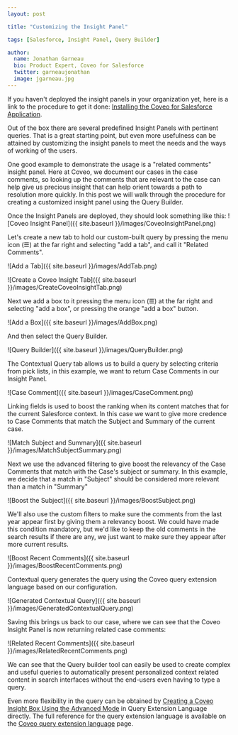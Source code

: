 ```yaml
---
layout: post

title: "Customizing the Insight Panel"

tags: [Salesforce, Insight Panel, Query Builder]

author:
  name: Jonathan Garneau
  bio: Product Expert, Coveo for Salesforce
  twitter: garneaujonathan
  image: jgarneau.jpg
---
```


If you haven't deployed the insight panels in your organization yet, here is a link to the procedure to get it done: [Installing the Coveo for Salesforce Application](http://onlinehelp.coveo.com/en/cloud/installing_the_coveo_for_salesforce_application.htm).

Out of the box there are several predefined Insight Panels with pertinent queries. That is a great starting point, but even more usefulness can be attained by customizing the insight panels to meet the needs and the ways of working of the users.

<!-- more -->

One good example to demonstrate the usage is a "related comments" insight panel. Here at Coveo, we document our cases in the case comments, so looking up the comments that are relevant to the case can help give us precious insight that can help orient towards a path to resolution more quickly. In this post we will walk through the procedure for creating a customized insight panel using the Query Builder.

Once the Insight Panels are deployed, they should look something like this:
![Coveo Insight Panel]({{ site.baseurl }}/images/CoveoInsightPanel.png)

Let's create a new tab to hold our custom-built query by pressing the menu icon (&#9776;) at the far right and selecting "add a tab", and call it "Related Comments".

![Add a Tab]({{ site.baseurl }}/images/AddTab.png)
  	 
![Create a Coveo Insight Tab]({{ site.baseurl }}/images/CreateCoveoInsightTab.png)

Next we add a box to it pressing the menu icon (&#9776;) at the far right and selecting "add a box", or pressing the orange "add a box" button.

![Add a Box]({{ site.baseurl }}/images/AddBox.png)

And then select the Query Builder.
 
![Query Builder]({{ site.baseurl }}/images/QueryBuilder.png)

The Contextual Query tab allows us to build a query by selecting criteria from pick lists, in this example, we want to return Case Comments in our Insight Panel.
 
![Case Comment]({{ site.baseurl }}/images/CaseComment.png)

Linking fields is used to boost the ranking when its content matches that for the current Salesforce context. In this case we want to give more credence to Case Comments that match the Subject and Summary of the current case.
  
![Match Subject and Summary]({{ site.baseurl }}/images/MatchSubjectSummary.png)

Next we use the advanced filtering to give boost the relevancy of the Case Comments that match with the Case's subject or summary. In this example, we decide that a match in "Subject" should be considered more relevant than a match in "Summary"
 
![Boost the Subject]({{ site.baseurl }}/images/BoostSubject.png)

We'll also use the custom filters to make sure the comments from the last year appear first by giving them a relevancy boost. We could have made this condition mandatory, but we'd like to keep the old comments in the search results if there are any, we just want to make sure they appear after more current results.
  
![Boost Recent Comments]({{ site.baseurl }}/images/BoostRecentComments.png)

Contextual query generates the query using the Coveo query extension language based on our configuration.
 
![Generated Contextual Query]({{ site.baseurl }}/images/GeneratedContextualQuery.png)

Saving this brings us back to our case, where we can see that the Coveo Insight Panel is now returning related case comments:

![Related Recent Comments]({{ site.baseurl }}/images/RelatedRecentComments.png)

We can see that the Query builder tool can easily be used to create complex and useful queries to automatically present personalized context related content in search interfaces without the end-users even having to type a query.

Even more flexibility in the query can be obtained by [Creating a Coveo Insight Box Using the Advanced Mode](http://onlinehelp.coveo.com/en/Cloud/creating_a_coveo_insight_box_using_the_advanced_mode.htm) in Query Extension Language directly. The full reference for the query extension language is available on the [Coveo query extension language](https://developers.coveo.com/display/SearchREST/Query+Extension+Language) page.

